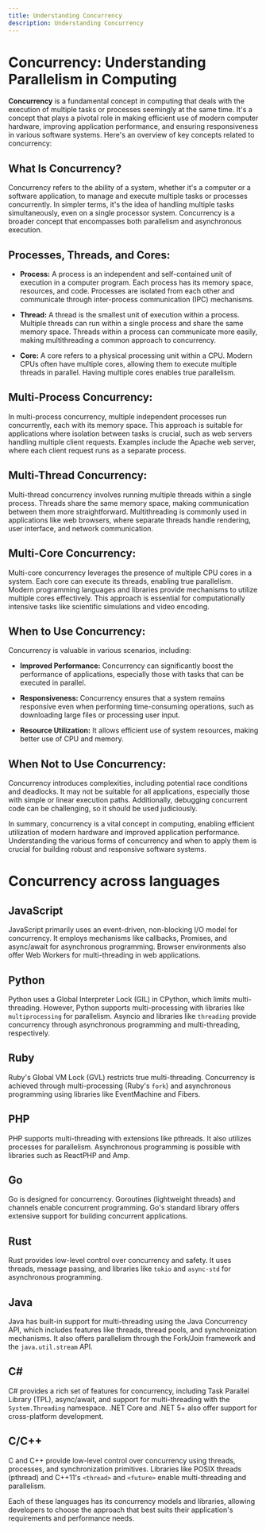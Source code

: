 ```yaml
---
title: Understanding Concurrency
description: Understanding Concurrency
---
```


# Concurrency: Understanding Parallelism in Computing

**Concurrency** is a fundamental concept in computing that deals with the execution of multiple tasks or processes seemingly at the same time. It's a concept that plays a pivotal role in making efficient use of modern computer hardware, improving application performance, and ensuring responsiveness in various software systems. Here's an overview of key concepts related to concurrency:

## What Is Concurrency?

Concurrency refers to the ability of a system, whether it's a computer or a software application, to manage and execute multiple tasks or processes concurrently. In simpler terms, it's the idea of handling multiple tasks simultaneously, even on a single processor system. Concurrency is a broader concept that encompasses both parallelism and asynchronous execution.

## Processes, Threads, and Cores:

- **Process:** A process is an independent and self-contained unit of execution in a computer program. Each process has its memory space, resources, and code. Processes are isolated from each other and communicate through inter-process communication (IPC) mechanisms.

- **Thread:** A thread is the smallest unit of execution within a process. Multiple threads can run within a single process and share the same memory space. Threads within a process can communicate more easily, making multithreading a common approach to concurrency.

- **Core:** A core refers to a physical processing unit within a CPU. Modern CPUs often have multiple cores, allowing them to execute multiple threads in parallel. Having multiple cores enables true parallelism.

## Multi-Process Concurrency:

In multi-process concurrency, multiple independent processes run concurrently, each with its memory space. This approach is suitable for applications where isolation between tasks is crucial, such as web servers handling multiple client requests. Examples include the Apache web server, where each client request runs as a separate process.

## Multi-Thread Concurrency:

Multi-thread concurrency involves running multiple threads within a single process. Threads share the same memory space, making communication between them more straightforward. Multithreading is commonly used in applications like web browsers, where separate threads handle rendering, user interface, and network communication.

## Multi-Core Concurrency:

Multi-core concurrency leverages the presence of multiple CPU cores in a system. Each core can execute its threads, enabling true parallelism. Modern programming languages and libraries provide mechanisms to utilize multiple cores effectively. This approach is essential for computationally intensive tasks like scientific simulations and video encoding.

## When to Use Concurrency:

Concurrency is valuable in various scenarios, including:

- **Improved Performance:** Concurrency can significantly boost the performance of applications, especially those with tasks that can be executed in parallel.

- **Responsiveness:** Concurrency ensures that a system remains responsive even when performing time-consuming operations, such as downloading large files or processing user input.

- **Resource Utilization:** It allows efficient use of system resources, making better use of CPU and memory.

## When Not to Use Concurrency:

Concurrency introduces complexities, including potential race conditions and deadlocks. It may not be suitable for all applications, especially those with simple or linear execution paths. Additionally, debugging concurrent code can be challenging, so it should be used judiciously.

In summary, concurrency is a vital concept in computing, enabling efficient utilization of modern hardware and improved application performance. Understanding the various forms of concurrency and when to apply them is crucial for building robust and responsive software systems.

# Concurrency across languages

## JavaScript

JavaScript primarily uses an event-driven, non-blocking I/O model for concurrency. It employs mechanisms like callbacks, Promises, and async/await for asynchronous programming. Browser environments also offer Web Workers for multi-threading in web applications.

## Python

Python uses a Global Interpreter Lock (GIL) in CPython, which limits multi-threading. However, Python supports multi-processing with libraries like `multiprocessing` for parallelism. Asyncio and libraries like `threading` provide concurrency through asynchronous programming and multi-threading, respectively.

## Ruby

Ruby's Global VM Lock (GVL) restricts true multi-threading. Concurrency is achieved through multi-processing (Ruby's `fork`) and asynchronous programming using libraries like EventMachine and Fibers.

## PHP

PHP supports multi-threading with extensions like pthreads. It also utilizes processes for parallelism. Asynchronous programming is possible with libraries such as ReactPHP and Amp.

## Go

Go is designed for concurrency. Goroutines (lightweight threads) and channels enable concurrent programming. Go's standard library offers extensive support for building concurrent applications.

## Rust

Rust provides low-level control over concurrency and safety. It uses threads, message passing, and libraries like `tokio` and `async-std` for asynchronous programming.

## Java

Java has built-in support for multi-threading using the Java Concurrency API, which includes features like threads, thread pools, and synchronization mechanisms. It also offers parallelism through the Fork/Join framework and the `java.util.stream` API.

## C#

C# provides a rich set of features for concurrency, including Task Parallel Library (TPL), async/await, and support for multi-threading with the `System.Threading` namespace. .NET Core and .NET 5+ also offer support for cross-platform development.

## C/C++

C and C++ provide low-level control over concurrency using threads, processes, and synchronization primitives. Libraries like POSIX threads (pthread) and C++11's `<thread>` and `<future>` enable multi-threading and parallelism.

Each of these languages has its concurrency models and libraries, allowing developers to choose the approach that best suits their application's requirements and performance needs.


